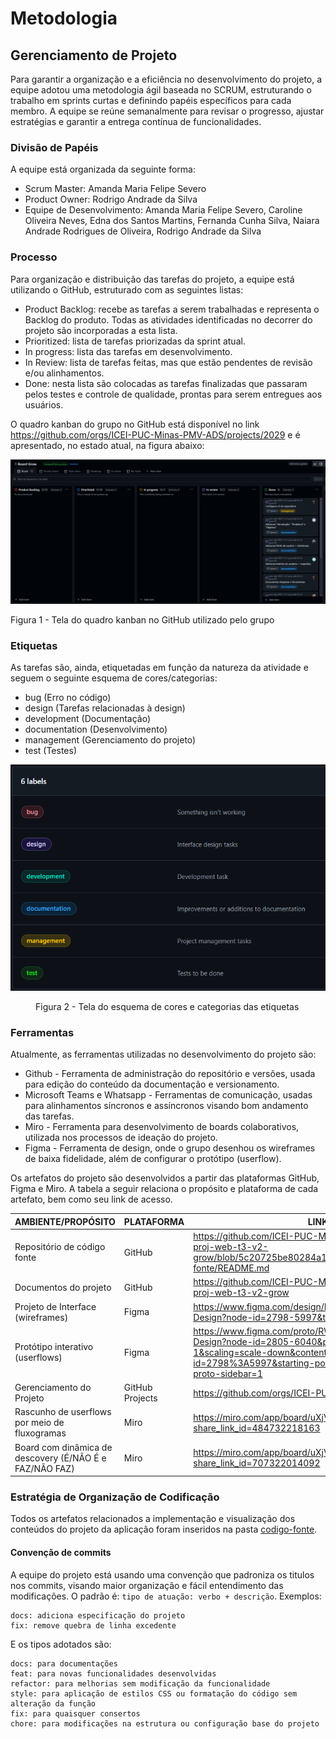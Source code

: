 # Metodologia

## Gerenciamento de Projeto

Para garantir a organização e a eficiência no desenvolvimento do projeto, a equipe adotou uma metodologia ágil baseada no SCRUM, estruturando o trabalho em sprints curtas e definindo papéis específicos para cada membro. A equipe se reúne semanalmente para revisar o progresso, ajustar estratégias e garantir a entrega contínua de funcionalidades.

### Divisão de Papéis

A equipe está organizada da seguinte forma:
<ul>
 <li>Scrum Master: Amanda Maria Felipe Severo</li>
 <li>Product Owner: Rodrigo Andrade da Silva</li>
 <li>Equipe de Desenvolvimento: Amanda Maria Felipe Severo, Caroline Oliveira Neves, Edna dos Santos Martins, Fernanda Cunha Silva, Naiara Andrade Rodrigues de Oliveira, Rodrigo Andrade da Silva  </li>
</ul>
 
### Processo

Para organização e distribuição das tarefas do projeto, a equipe está utilizando o GitHub, estruturado com as seguintes listas: 

<ul>
  <li>Product Backlog: recebe as tarefas a serem trabalhadas e representa o Backlog do produto. Todas as atividades identificadas no decorrer do projeto são incorporadas a esta lista.</li>
  <li>Prioritized: lista de tarefas priorizadas da sprint atual.</li>
  <li>In progress: lista das tarefas em desenvolvimento.</li>
  <li>In Review: lista de tarefas feitas, mas que estão pendentes de revisão e/ou alinhamentos.</li>
  <li>Done: nesta lista são colocadas as tarefas finalizadas que passaram pelos testes e controle de qualidade, prontas para serem entregues aos usuários.</li>
 </ul>

 O quadro kanban do grupo no GitHub está disponível no link https://github.com/orgs/ICEI-PUC-Minas-PMV-ADS/projects/2029 e é apresentado, no estado atual, na figura abaixo:

 ![alt text](./img/board_kanban.png)
    <figcaption>Figura 1 - Tela do quadro kanban no GitHub utilizado pelo grupo</figcaption>

### Etiquetas
<p>As tarefas são, ainda, etiquetadas em função da natureza da atividade e seguem o seguinte esquema de cores/categorias:</p>

<ul>
  <li>bug (Erro no código)</li>
  <li>design (Tarefas relacionadas à design)</li>
  <li>development (Documentação)</li>
  <li>documentation (Desenvolvimento)</li>
  <li>management (Gerenciamento do projeto)</li>
  <li>test (Testes)</li>
</ul>

 ![alt text](./img/etiquetas.png)

<figure> 
  <figcaption>Figura 2 - Tela do esquema de cores e categorias das etiquetas</figcaption>
</figure> 
  
### Ferramentas

Atualmente, as ferramentas utilizadas no desenvolvimento do projeto são:

- Github - Ferramenta de administração do repositório e versões, usada para edição do conteúdo da documentação e versionamento.
- Microsoft Teams e Whatsapp - Ferramentas de comunicação, usadas para alinhamentos síncronos e assíncronos visando bom andamento das tarefas.
- Miro - Ferramenta para desenvolvimento de boards colaborativos, utilizada nos processos de ideação do projeto.
- Figma - Ferramenta de design, onde o grupo desenhou os wireframes de baixa fidelidade, além de configurar o protótipo (userflow).

Os artefatos do projeto são desenvolvidos a partir das plataformas GitHub, Figma e Miro. A tabela a seguir relaciona o propósito e plataforma de cada artefato, bem como seu link de acesso.

| AMBIENTE/PROPÓSITO                  | PLATAFORMA                         | LINK DE ACESSO                         |
|-------------------------------------|------------------------------------|----------------------------------------|
| Repositório de código fonte         | GitHub                             | https://github.com/ICEI-PUC-Minas-PMV-ADS/pmv-ads-2025-1-e1-proj-web-t3-v2-grow/blob/5c20725be80284a1758e16d4c5d3278662aa8aa0/codigo-fonte/README.md                            |
| Documentos do projeto               | GitHub                             | https://github.com/ICEI-PUC-Minas-PMV-ADS/pmv-ads-2025-1-e1-proj-web-t3-v2-grow                           |
| Projeto de Interface (wireframes)                | Figma                              | https://www.figma.com/design/RWJHBPy737PtE1Lvd0dw8O/Grow---Design?node-id=2798-5997&t=nc6BZH8L7tk8AfPb-1                           |
| Protótipo interativo (userflows)               | Figma                              | https://www.figma.com/proto/RWJHBPy737PtE1Lvd0dw8O/Grow---Design?node-id=2805-6040&p=f&t=XzLseDVJZP9pUi7c-1&scaling=scale-down&content-scaling=fixed&page-id=2798%3A5997&starting-point-node-id=2805%3A6040&show-proto-sidebar=1                           |
| Gerenciamento do Projeto            | GitHub Projects                    | https://github.com/orgs/ICEI-PUC-Minas-PMV-ADS/projects/2029                            |
| Rascunho de userflows por meio de fluxogramas            | Miro                    | https://miro.com/app/board/uXjVILzXmcw=/?share_link_id=484732218163                            |
| Board com dinâmica de descovery (É/NÃO É e FAZ/NÃO FAZ)           | Miro                   | https://miro.com/app/board/uXjVIaXyfxk=/?share_link_id=707322014092                            |



### Estratégia de Organização de Codificação 

Todos os artefatos relacionados a implementação e visualização dos conteúdos do projeto da aplicação foram inseridos na pasta [codigo-fonte](https://github.com/ICEI-PUC-Minas-PMV-ADS/pmv-ads-2025-1-e1-proj-web-t3-v2-grow/tree/main/codigo-fonte).

#### Convenção de commits
A equipe do projeto está usando uma convenção que padroniza os titulos nos commits, visando maior organização e fácil entendimento das modificações.
O padrão é: ```tipo de atuação: verbo + descrição```. Exemplos: 
```
docs: adiciona especificação do projeto
fix: remove quebra de linha excedente
```
E os tipos adotados são:
```
docs: para documentações
feat: para novas funcionalidades desenvolvidas
refactor: para melhorias sem modificação da funcionalidade
style: para aplicação de estilos CSS ou formatação do código sem alteração da função
fix: para quaisquer consertos
chore: para modificações na estrutura ou configuração base do projeto
```
